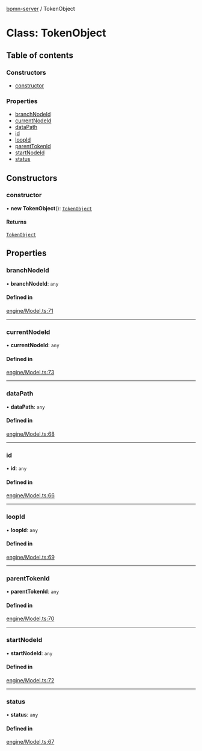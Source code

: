 [bpmn-server](../README.md) / TokenObject

# Class: TokenObject

## Table of contents

### Constructors

- [constructor](TokenObject.md#constructor)

### Properties

- [branchNodeId](TokenObject.md#branchnodeid)
- [currentNodeId](TokenObject.md#currentnodeid)
- [dataPath](TokenObject.md#datapath)
- [id](TokenObject.md#id)
- [loopId](TokenObject.md#loopid)
- [parentTokenId](TokenObject.md#parenttokenid)
- [startNodeId](TokenObject.md#startnodeid)
- [status](TokenObject.md#status)

## Constructors

### constructor

• **new TokenObject**(): [`TokenObject`](TokenObject.md)

#### Returns

[`TokenObject`](TokenObject.md)

## Properties

### branchNodeId

• **branchNodeId**: `any`

#### Defined in

[engine/Model.ts:71](https://bitbucket.org/ralphhanna/bpmn-server/src/2ac50a51/WebApp/bpmnServer/src/engine/Model.ts#lines-71)

___

### currentNodeId

• **currentNodeId**: `any`

#### Defined in

[engine/Model.ts:73](https://bitbucket.org/ralphhanna/bpmn-server/src/2ac50a51/WebApp/bpmnServer/src/engine/Model.ts#lines-73)

___

### dataPath

• **dataPath**: `any`

#### Defined in

[engine/Model.ts:68](https://bitbucket.org/ralphhanna/bpmn-server/src/2ac50a51/WebApp/bpmnServer/src/engine/Model.ts#lines-68)

___

### id

• **id**: `any`

#### Defined in

[engine/Model.ts:66](https://bitbucket.org/ralphhanna/bpmn-server/src/2ac50a51/WebApp/bpmnServer/src/engine/Model.ts#lines-66)

___

### loopId

• **loopId**: `any`

#### Defined in

[engine/Model.ts:69](https://bitbucket.org/ralphhanna/bpmn-server/src/2ac50a51/WebApp/bpmnServer/src/engine/Model.ts#lines-69)

___

### parentTokenId

• **parentTokenId**: `any`

#### Defined in

[engine/Model.ts:70](https://bitbucket.org/ralphhanna/bpmn-server/src/2ac50a51/WebApp/bpmnServer/src/engine/Model.ts#lines-70)

___

### startNodeId

• **startNodeId**: `any`

#### Defined in

[engine/Model.ts:72](https://bitbucket.org/ralphhanna/bpmn-server/src/2ac50a51/WebApp/bpmnServer/src/engine/Model.ts#lines-72)

___

### status

• **status**: `any`

#### Defined in

[engine/Model.ts:67](https://bitbucket.org/ralphhanna/bpmn-server/src/2ac50a51/WebApp/bpmnServer/src/engine/Model.ts#lines-67)
